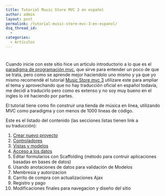 ```yaml
---
title: Tutorial Music Store MVC 3 en español
author: admin
layout: post
permalink: /tutorial-music-store-mvc-3-en-espanol/
dsq_thread_id:
  - 
categories:
  - Artículos
---
```

# 

Cuando inicie con este sitio hice un articulo introductorio a lo que es el [paradigma de programación mvc][1], que sirve para entender un poco de que se trata, pero como se aprende mejor haciendolo uno mismo y ya que yo mismo recomendé el tutorial [Music Store mvc 3][2] utilizare este para ampliar el tema y aprovechando que no hay traducción oficial en español todavía, me decidí a traducirlo pero como es extenso y no soy muy bueno en el ingles lo iré haciendo por partes.

 [1]: http://www.eliezerdiaz.com/mvc/ "Paradigma de programación MVC"
 [2]: http://mvcmusicstore.codeplex.com/ "MVC music store"

El tutorial tiene como fin construir una tienda de música en linea, utilizando MVC como paradigma y con menos de 1000 lineas de código.

Este es el listado del contenido (las secciones listas tienen link a su traducción):

1.  [Crear nuevo proyecto][3]
2.  [Controladores][4]
3.  [Vistas y modelos][5]
4.  [Acceso a los datos][6]
5.  Editar formularios con Scaffolding (método para contruir aplicaciones basadas en bases de datos)
6.  Usando anotaciones de datos para validación de Modelos
7.  Membresia y autorizacion
8.  Carrito de compra con actualizaciones Ajax
9.  Registro y pago
10. Modificaciones finales para navegacion y diseño del sitio

 [3]: http://www.eliezerdiaz.com/tutorial-music-store-mvc-3-en-espanol-crear-nuevo-proyecto/ "Tutorial Music Store MVC 3 en español – Crear nuevo proyecto"
 [4]: http://www.eliezerdiaz.com/tutorial-music-store-mvc-3-en-espanol-controladores/ "Tutorial Music Store MVC 3 en español – Controladores"
 [5]: http://www.eliezerdiaz.com/tutorial-music-store-mvc-3-en-espanol-vistas-y-modelos/ "Tutorial Music Store MVC 3 en español – Vistas y modelos"
 [6]: http://eliezerdiaz.com/tutorial-music-store-mvc-3-en-espanol/
